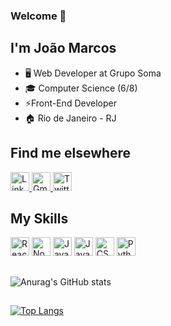 ###  Welcome 👋

## I'm João Marcos

- 🖥️ Web Developer at Grupo Soma
- 🎓 Computer Science (6/8)
- ⚡Front-End Developer
- 🏠 Rio de Janeiro - RJ

## Find me elsewhere
<a href="https://www.linkedin.com/in/jo%C3%A3o-marcos-leite/" target="_blank" ><img src="https://cdn.jsdelivr.net/gh/devicons/devicon/icons/linkedin/linkedin-original.svg" alt="Linkedin" width="30" height="30"> </a>
<a href="joaomarcossleite@gmail.com" target="_blank" ><img src="https://cdn3.iconfinder.com/data/icons/logos-brands-3/24/logo_brand_brands_logos_gmail-256.png" alt="Gmail" width="30" height="30"> </a>
<a href="https://twitter.com/joaomleite__" target="_blank" ><img src="https://cdn1.iconfinder.com/data/icons/logotypes/32/twitter-256.png" alt="Twitter" width="30" height="30"> </a>

## My Skills

<div><img src="https://cdn0.iconfinder.com/data/icons/logos-brands-in-colors/128/react_color-256.png" alt="React" width="30" height="30">
<img src="https://cdn4.iconfinder.com/data/icons/logos-and-brands/512/233_Node_Js_logo-256.png" alt="NodeJs" width="30" height="30">
<img src="https://cdn2.iconfinder.com/data/icons/designer-skills/128/code-programming-javascript-software-develop-command-language-256.png" alt="Javascript" width="30" height="30">
<img src="https://cdn1.iconfinder.com/data/icons/logotypes/32/badge-css-3-256.png" alt="Javascript" width="30" height="30">
<img src="https://cdn4.iconfinder.com/data/icons/logos-3/181/MySQL-256.png" alt="CSS" width="30" height="30">
<img src="https://cdn4.iconfinder.com/data/icons/logos-and-brands/512/267_Python_logo-256.png" alt="Python" width="30" height="30">
</div>

##  

![Anurag's GitHub stats](https://github-readme-stats.vercel.app/api?username=joaomleite&hide=contribs,prs&count_private=true&show_icons=true&theme=dark)

##

[![Top Langs](https://github-readme-stats.vercel.app/api/top-langs/?username=anuraghazra)](https://github.com/anuraghazra/github-readme-stats)


<!--
**Joaomleite/joaomleite** is a ✨ _special_ ✨ repository because its `README.md` (this file) appears on your GitHub profile.

Here are some ideas to get you started:

- 🔭 I’m currently working on ...
- 🌱 I’m currently learning ...
- 👯 I’m looking to collaborate on ...
- 🤔 I’m looking for help with ...
- 💬 Ask me about ...
- 📫 How to reach me: ...
- 😄 Pronouns: ...
- ⚡ Fun fact: ...
-->

